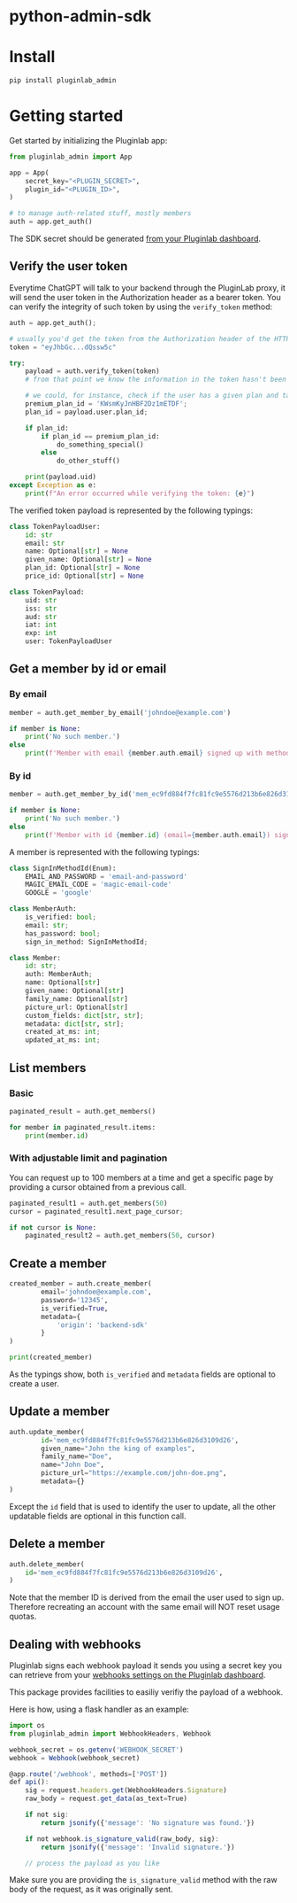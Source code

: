 # python-admin-sdk

# Install

```bash
pip install pluginlab_admin
```

# Getting started

Get started by initializing the Pluginlab app:

```python
from pluginlab_admin import App

app = App(
    secret_key="<PLUGIN_SECRET>",
    plugin_id="<PLUGIN_ID>",
)

# to manage auth-related stuff, mostly members
auth = app.get_auth()
```

The SDK secret should be generated [from your Pluginlab dashboard](https://app.pluginlab.ai/plugin/admin-sdk).

## Verify the user token

Everytime ChatGPT will talk to your backend through the PluginLab proxy, it will send the user token in the Authorization header as a bearer token.
You can verify the integrity of such token by using the `verify_token` method:

```python
auth = app.get_auth();

# usually you'd get the token from the Authorization header of the HTTP request, formatted as `Bearer <token>`
token = "eyJhbGc...dQssw5c"

try:
    payload = auth.verify_token(token)
    # from that point we know the information in the token hasn't been tampered with

    # we could, for instance, check if the user has a given plan and take specific action based on that
    premium_plan_id = 'KWsmKyJnHBF2Dz1mETDF';
    plan_id = payload.user.plan_id;

    if plan_id:
        if plan_id == premium_plan_id: 
            do_something_special()
        else
            do_other_stuff()

    print(payload.uid)
except Exception as e:
    print(f"An error occurred while verifying the token: {e}")
```

The verified token payload is represented by the following typings:

```python
class TokenPayloadUser:
    id: str
    email: str
    name: Optional[str] = None
    given_name: Optional[str] = None
    plan_id: Optional[str] = None
    price_id: Optional[str] = None

class TokenPayload:
    uid: str
    iss: str
    aud: str
    iat: int
    exp: int
    user: TokenPayloadUser
```

## Get a member by id or email

### By email


```python
member = auth.get_member_by_email('johndoe@example.com')

if member is None:
    print('No such member.')
else
    print(f'Member with email {member.auth.email} signed up with method "{member.auth.sign_in_method}"')
```

### By id


```python
member = auth.get_member_by_id('mem_ec9fd884f7fc81fc9e5576d213b6e826d3109d26')

if member is None:
    print('No such member.')
else
    print(f'Member with id {member.id} (email={member.auth.email}) signed up with method "{member.auth.sign_in_method}"')
```

A member is represented with the following typings:

```python
class SignInMethodId(Enum):
    EMAIL_AND_PASSWORD = 'email-and-password'
    MAGIC_EMAIL_CODE = 'magic-email-code'
    GOOGLE = 'google'

class MemberAuth:
    is_verified: bool;
    email: str;
    has_password: bool;
    sign_in_method: SignInMethodId;

class Member:
    id: str;
    auth: MemberAuth;
    name: Optional[str]
    given_name: Optional[str]
    family_name: Optional[str]
    picture_url: Optional[str]
    custom_fields: dict[str, str];
    metadata: dict[str, str];
    created_at_ms: int;
    updated_at_ms: int;
```

## List members

### Basic

```python
paginated_result = auth.get_members()

for member in paginated_result.items:
    print(member.id)
```

### With adjustable limit and pagination

You can request up to 100 members at a time and get a specific page by providing a cursor obtained from a previous call.

```python
paginated_result1 = auth.get_members(50)
cursor = paginated_result1.next_page_cursor;

if not cursor is None:
    paginated_result2 = auth.get_members(50, cursor)
```

## Create a member

```python
created_member = auth.create_member(
        email='johndoe@example.com',
        password='12345',
        is_verified=True,
        metadata={
            'origin': 'backend-sdk'
        }
)

print(created_member)
```

As the typings show, both `is_verified` and `metadata` fields are optional to create a user.

## Update a member

```python
auth.update_member(
        id='mem_ec9fd884f7fc81fc9e5576d213b6e826d3109d26',
        given_name="John the king of examples",
        family_name="Doe",
        name="John Doe",
        picture_url="https://example.com/john-doe.png",
        metadata={}
)
```

Except the `id` field that is used to identify the user to update, all the other updatable fields are optional in this function call.

## Delete a member

```python
auth.delete_member(
    id='mem_ec9fd884f7fc81fc9e5576d213b6e826d3109d26',
)
```
Note that the member ID is derived from the email the user used to sign up. Therefore recreating an account with the same email will NOT reset usage quotas.

## Dealing with webhooks

Pluginlab signs each webhook payload it sends you using a secret key you can retrieve from your [webhooks settings on the Pluginlab dashboard](https://app.pluginlab.ai/plugin/webhooks).

This package provides facilities to easiliy verifiy the payload of a webhook.

Here is how, using a flask handler as an example:

```typescript
import os
from pluginlab_admin import WebhookHeaders, Webhook

webhook_secret = os.getenv('WEBHOOK_SECRET')
webhook = Webhook(webhook_secret)

@app.route('/webhook', methods=['POST'])
def api():
    sig = request.headers.get(WebhookHeaders.Signature)
    raw_body = request.get_data(as_text=True)

    if not sig:
        return jsonify({'message': 'No signature was found.'})

    if not webhook.is_signature_valid(raw_body, sig):
        return jsonify({'message': 'Invalid signature.'})

    // process the payload as you like
```
Make sure you are providing the `is_signature_valid` method with the raw body of the request, as it was originally sent.
